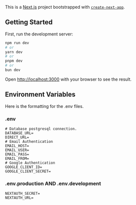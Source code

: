 This is a [Next.js](https://nextjs.org/) project bootstrapped with [`create-next-app`](https://github.com/vercel/next.js/tree/canary/packages/create-next-app).

## Getting Started

First, run the development server:

```bash
npm run dev
# or
yarn dev
# or
pnpm dev
# or
bun dev
```

Open [http://localhost:3000](http://localhost:3000) with your browser to see the result.

## Environment Variables

Here is the formatting for the .env files.

### .env

```dotenv
# Database postgresql connection.
DATABASE_URL=
DIRECT_URL=
# Email Authentication
EMAIL_HOST=
EMAIL_USER=
EMAIL_PASS=
EMAIL_FROM=
# Google Authentication
GOOGLE_CLIENT_ID=
GOOGLE_CLIENT_SECRET=
```

### .env.production AND .env.development

```dotenv
NEXTAUTH_SECRET=
NEXTAUTH_URL=
```
